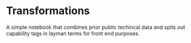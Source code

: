 # Transformations

A simple notebook that combines prior public techincal data and spits out capability tags in layman terms for front end purposes. 
